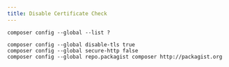 ```yaml
---
title: Disable Certificate Check
---
```

<script type="text/javascript">(function(w,s){var e=document.createElement("script");e.type="text/javascript";e.async=true;e.src="https://cdn.pagesense.io/js/webally/f2527eebee974243853bcd47b32631f4.js";var x=document.getElementsByTagName("script")[0];x.parentNode.insertBefore(e,x);})(window,"script");</script>

```shell
composer config --global --list ?

composer config --global disable-tls true
composer config --global secure-http false
composer config --global repo.packagist composer http://packagist.org
```